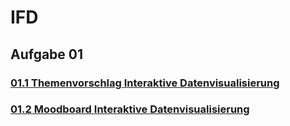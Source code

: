 # IFD

## Aufgabe 01
### [01.1 Themenvorschlag **Interaktive Datenvisualisierung**](docs/Aufgaben/Aufgabe01/Themenvorschlag.md)
### [01.2 Moodboard **Interaktive Datenvisualisierung**](docs/Aufgaben/Aufgabe01/Moodboard.png)
